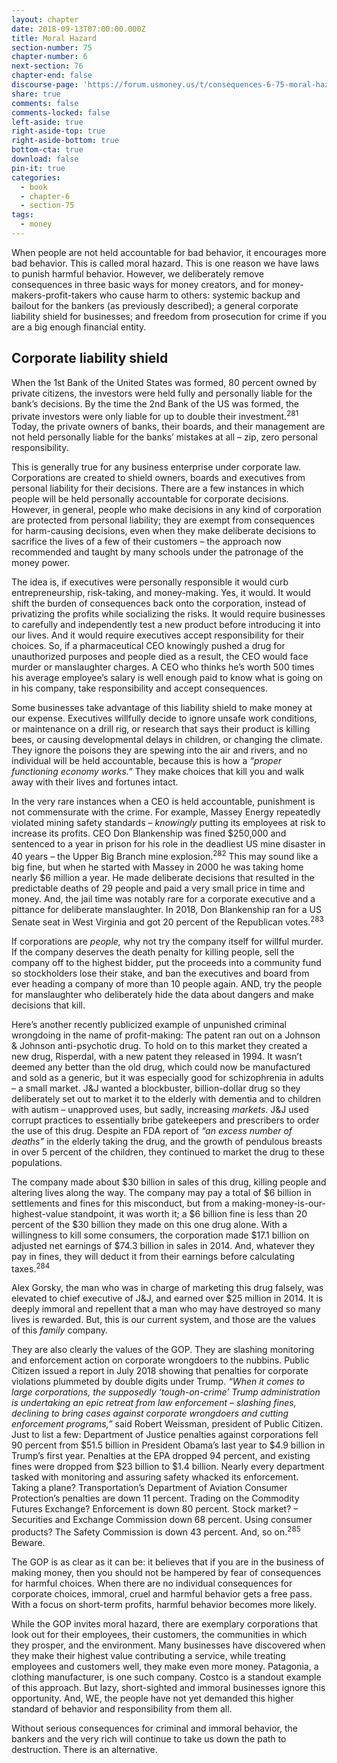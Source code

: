 ```yaml
---
layout: chapter
date: 2018-09-13T07:00:00.000Z
title: Moral Hazard
section-number: 75
chapter-number: 6
next-section: 76
chapter-end: false
discourse-page: 'https://forum.usmoney.us/t/consequences-6-75-moral-hazard/'
share: true
comments: false
comments-locked: false
left-aside: true
right-aside-top: true
right-aside-bottom: true
bottom-cta: true
download: false
pin-it: true
categories:
  - book
  - chapter-6
  - section-75
tags:
  - money
---
```

When people are not held accountable for bad behavior, it encourages
more bad behavior. This is called moral hazard. This is one reason
we have laws to punish harmful behavior. However, we deliberately
remove consequences in three basic ways for money creators, and
for money-makers-profit-takers who cause harm to others: systemic
backup and bailout for the bankers (as previously described); a
general corporate liability shield for businesses; and freedom from
prosecution for crime if you are a big enough financial entity.

## Corporate liability shield

When the 1st Bank of the United States was formed, 80 percent
owned by private citizens, the investors were held fully and personally
liable for the bank’s decisions. By the time the 2nd Bank of the US
was formed, the private investors were only liable for up to double
their investment.<sup>281</sup> Today, the private owners of banks, their boards,
and their management are not held personally liable for the banks’
mistakes at all – zip, zero personal responsibility.

This is generally true for any business enterprise under corporate law.
Corporations are created to shield owners, boards and executives
from personal liability for their decisions. There are a few instances
in which people will be held personally accountable for corporate
decisions. However, in general, people who make decisions in any
kind of corporation are protected from personal liability; they are
exempt from consequences for harm-causing decisions, even when
they make deliberate decisions to sacrifice the lives of a few of their
customers – the approach now recommended and taught by many
schools under the patronage of the money power.

The idea is, if executives were personally responsible it would curb
entrepreneurship, risk-taking, and money-making. Yes, it would. It
would shift the burden of consequences back onto the corporation,
instead of privatizing the profits while socializing the risks. It would
require businesses to carefully and independently test a new product
before introducing it into our lives. And it would require executives accept responsibility for their choices. So, if a pharmaceutical CEO
knowingly pushed a drug for unauthorized purposes and people died
as a result, the CEO would face murder or manslaughter charges. A
CEO who thinks he’s worth 500 times his average employee’s salary
is well enough paid to know what is going on in his company, take
responsibility and accept consequences.

Some businesses take advantage of this liability shield to make
money at our expense. Executives willfully decide to ignore unsafe
work conditions, or maintenance on a drill rig, or research that
says their product is killing bees, or causing developmental delays
in children, or changing the climate. They ignore the poisons they
are spewing into the air and rivers, and no individual will be held
accountable, because this is how a _“proper functioning economy works.”_
They make choices that kill you and walk away with their lives and
fortunes intact.

In the very rare instances when a CEO is held accountable,
punishment is not commensurate with the crime. For example,
Massey Energy repeatedly violated mining safety standards –
_knowingly_ putting its employees at risk to increase its profits. CEO
Don Blankenship was fined $250,000 and sentenced to a year in
prison for his role in the deadliest US mine disaster in 40 years –
the Upper Big Branch mine explosion.<sup>282</sup> This may sound like a big
fine, but when he started with Massey in 2000 he was taking home
nearly $6 million a year. He made deliberate decisions that resulted
in the predictable deaths of 29 people and paid a very small price in
time and money. And, the jail time was notably rare for a corporate
executive and a pittance for deliberate manslaughter. In 2018, Don
Blankenship ran for a US Senate seat in West Virginia and got
20 percent of the Republican votes.<sup>283</sup>

If corporations are _people,_ why not try the company itself for willful
murder. If the company deserves the death penalty for killing people,
sell the company off to the highest bidder, put the proceeds into
a community fund so stockholders lose their stake, and ban the
executives and board from ever heading a company of more than 10
people again. AND, try the people for manslaughter who deliberately
hide the data about dangers and make decisions that kill.

Here’s another recently publicized example of unpunished criminal
wrongdoing in the name of profit-making: The patent ran out on a
Johnson & Johnson anti-psychotic drug. To hold on to this market
they created a new drug, Risperdal, with a new patent they released in 1994. It wasn’t deemed any better than the old drug, which could now
    be manufactured and sold as a generic, but it was especially good for
    schizophrenia in adults – a small market. J&J wanted a blockbuster,
    billion-dollar drug so they deliberately set out to market it to the
    elderly with dementia and to children with autism – unapproved
    uses, but sadly, increasing _markets._ J&J used corrupt practices to
    essentially bribe gatekeepers and prescribers to order the use of this
    drug. Despite an FDA report of _“an excess number of deaths”_ in the
    elderly taking the drug, and the growth of pendulous breasts in over 5 percent of the children, they continued to market the drug to these
    populations.

The company made about $30 billion in sales of this drug, killing
people and altering lives along the way. The company may pay a total
of $6 billion in settlements and fines for this misconduct, but from
a making-money-is-our-highest-value standpoint, it was worth it;
a $6 billion fine is less than 20 percent of the $30 billion they made
on this one drug alone. With a willingness to kill some consumers,
the corporation made $17.1 billion on adjusted net earnings of $74.3
billion in sales in 2014. And, whatever they pay in fines, they will
deduct it from their earnings before calculating taxes.<sup>284</sup>

Alex Gorsky, the man who was in charge of marketing this drug
falsely, was elevated to chief executive of J&J, and earned over $25
million in 2014. It is deeply immoral and repellent that a man who
may have destroyed so many lives is rewarded. But, this is our current
system, and those are the values of this _family_ company.

They are also clearly the values of the GOP. They are slashing
monitoring and enforcement action on corporate wrongdoers to
the nubbins. Public Citizen issued a report in July 2018 showing
that penalties for corporate violations plummeted by double digits
under Trump. _“When it comes to large corporations, the supposedly
‘tough-on-crime’ Trump administration is undertaking an epic retreat from law enforcement – slashing fines, declining to bring cases against
corporate wrongdoers and cutting enforcement programs,”_ said Robert
Weissman, president of Public Citizen. Just to list a few: Department
of Justice penalties against corporations fell 90 percent from $51.5
billion in President Obama’s last year to $4.9 billion in Trump’s
first year. Penalties at the EPA dropped 94 percent, and existing
fines were dropped from $23 billion to $1.4 billion. Nearly every
department tasked with monitoring and assuring safety whacked
its enforcement. Taking a plane? Transportation’s Department
of Aviation Consumer Protection’s penalties are down 11 percent.
Trading on the Commodity Futures Exchange? Enforcement is down
80 percent. Stock market? – Securities and Exchange Commission
down 68 percent. Using consumer products? The Safety Commission
is down 43 percent. And, so on.<sup>285</sup> Beware.

The GOP is as clear as it can be: it believes that if you are in the
business of making money, then you should not be hampered by fear
of consequences for harmful choices. When there are no individual
consequences for corporate choices, immoral, cruel and harmful
behavior gets a free pass. With a focus on short-term profits, harmful
behavior becomes more likely.

While the GOP invites moral hazard, there are exemplary
corporations that look out for their employees, their customers, the
communities in which they prosper, and the environment. Many
businesses have discovered when they make their highest value
contributing a service, while treating employees and customers well,
they make even more money. Patagonia, a clothing manufacturer, is
one such company. Costco is a standout example of this approach.
But lazy, short-sighted and immoral businesses ignore this
opportunity. And, WE, the people have not yet demanded this higher
standard of behavior and responsibility from them all.

Without serious consequences for criminal and immoral behavior, the
bankers and the very rich will continue to take us down the path to
destruction. There is an alternative.
